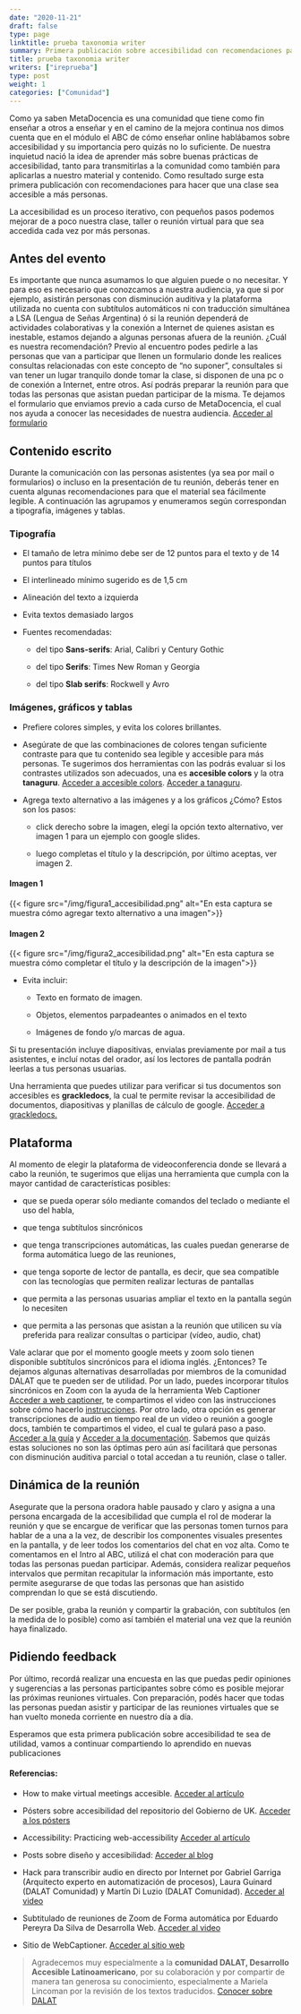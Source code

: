 ```yaml
---
date: "2020-11-21"
draft: false
type: page
linktitle: prueba taxonomia writer
summary: Primera publicación sobre accesibilidad con recomendaciones para hacer que una clase sea accesible a más personas.
title: prueba taxonomia writer
writers: ["ireprueba"]
type: post
weight: 1
categories: ["Comunidad"]
---
```


Como ya saben MetaDocencia es una comunidad que tiene como fin enseñar a otros a enseñar y en el camino de la mejora continua nos dimos cuenta que en el módulo el ABC de cómo enseñar online hablábamos sobre accesibilidad y su importancia pero quizás no lo suficiente. De nuestra inquietud nació la idea de aprender más sobre buenas prácticas de accesibilidad, tanto para transmitirlas a la comunidad como también para aplicarlas a nuestro material y contenido. Como resultado surge esta primera publicación con recomendaciones para hacer que una clase sea accesible a más personas.

La accesibilidad es un proceso iterativo, con pequeños pasos podemos mejorar de a poco nuestra clase, taller o reunión virtual para que sea accedida cada vez por más personas.


## Antes del evento

Es importante que nunca asumamos lo que alguien puede o no necesitar. Y para eso es necesario que conozcamos a nuestra audiencia, ya que si por ejemplo, asistirán personas con disminución auditiva y la plataforma utilizada no cuenta con subtítulos automáticos ni con traducción simultánea a LSA (Lengua de Señas Argentina) ó si la reunión dependerá de actividades colaborativas y la conexión a Internet de quienes asistan es inestable, estamos dejando a algunas personas afuera de la reunión. ¿Cuál es nuestra recomendación? Previo al encuentro podes pedirle a las personas que van a participar que llenen un formulario donde les realices consultas relacionadas con este concepto de “no suponer”, consultales si van  tener un lugar tranquilo donde tomar la clase, si disponen de una pc o de conexión a Internet,  entre otros. Así podrás preparar la reunión para que todas las personas que asistan puedan participar de la misma. Te dejamos el formulario que enviamos previo a cada curso de MetaDocencia, el cual nos ayuda a conocer las necesidades de nuestra audiencia. [Acceder al formulario](https://docs.google.com/forms/d/1vG8lXYFMUXqY2FTWzpElXp3DcFU49f_aCi0lYjIibjs/edit)


## Contenido escrito 

Durante la comunicación con las personas asistentes (ya sea por mail o formularios) o incluso en la presentación de tu reunión, deberás tener en cuenta algunas recomendaciones para que el material sea fácilmente legible. A continuación las agrupamos y enumeramos según correspondan a tipografía, imágenes y tablas.

### Tipografía

-  El tamaño de letra mínimo debe ser de 12 puntos para el texto y de 14 puntos para títulos

- El interlineado mínimo sugerido es de 1,5 cm
    
- Alineación del texto a izquierda
    
- Evita textos demasiado largos

- Fuentes recomendadas:
    
    - del tipo **Sans-serifs**: Arial, Calibri y Century Gothic
    
    - del tipo **Serifs**: Times New Roman y Georgia
    
    - del tipo **Slab serifs**: Rockwell y Avro
    

### Imágenes, gráficos y tablas

-   Prefiere colores simples, y evita los colores brillantes.
    
-   Asegúrate de que las combinaciones de colores tengan suficiente contraste para que tu contenido sea legible y accesible para más personas. Te sugerimos dos herramientas con las podrás evaluar si los contrastes utilizados son adecuados, una es **accesible colors** y la otra **tanaguru**. [Acceder a accesible colors](https://accessible-colors.com/). [Acceder a tanaguru](https://contrast-finder.tanaguru.com/).
    
-   Agrega texto  alternativo a las imágenes y a los gráficos ¿Cómo? Estos son los pasos:
    

    -   click derecho sobre la imagen, elegí la opción texto alternativo, ver imagen 1 para un ejemplo con google slides.
    
    -   luego completas el título y la descripción, por último aceptas, ver imagen 2.

#### Imagen 1  

{{< figure src="/img/figura1_accesibilidad.png" alt="En esta captura se muestra cómo agregar texto alternativo a una imagen">}}

 
#### Imagen 2

{{< figure src="/img/figura2_accesibilidad.png" alt="En esta captura se muestra cómo completar el título y la descripción de la imagen">}}

-   Evita incluir: 
    
    -   Texto en formato de imagen.
    
    -   Objetos, elementos parpadeantes o animados en el texto 
    
    -   Imágenes de fondo y/o marcas de agua.
    

Si tu presentación incluye diapositivas, envialas previamente por mail a tus asistentes, e  incluí notas del orador, así los lectores de pantalla podrán leerlas a tus personas usuarias.

Una herramienta que puedes utilizar para verificar si tus documentos son accesibles es **grackledocs**, la cual te permite revisar la accesibilidad de documentos, diapositivas y planillas de cálculo de google. [Acceder a grackledocs.](https://www.grackledocs.com/)


## Plataforma

Al momento de elegir la plataforma de videoconferencia donde se llevará a cabo la reunión, te sugerimos que elijas una herramienta que cumpla con la mayor cantidad de  características posibles:

-   que se pueda operar sólo mediante comandos del teclado o mediante el uso del habla, 
    
-   que tenga subtítulos sincrónicos
    
-   que tenga transcripciones automáticas, las cuales puedan generarse de forma automática luego de las reuniones,
    
-   que tenga soporte de lector de pantalla, es decir, que sea compatible con las tecnologías que permiten realizar lecturas de pantallas
    
-   que permita a las personas usuarias ampliar el texto en la pantalla según lo necesiten
    
-   que permita a las personas que asistan a la reunión que utilicen su vía preferida para realizar consultas o participar (vídeo, audio, chat) 
    

Vale aclarar que por el momento google meets y zoom solo tienen disponible subtítulos sincrónicos para el idioma inglés. ¿Entonces? Te dejamos algunas alternativas desarrolladas por miembros de la comunidad DALAT que te pueden ser de utilidad. Por un lado, puedes incorporar títulos sincrónicos en Zoom con la ayuda de la herramienta Web Captioner [Acceder a web captioner](https://webcaptioner.com/), te compartimos el video con las instrucciones sobre cómo hacerlo [instrucciones](https://www.youtube.com/watch?v=07UlEbT_3Wk&feature=youtu.be). Por otro lado, otra opción es generar transcripciones de audio en tiempo real de un video o reunión a google docs, también te compartimos el video, el cual te guIará paso a paso. [Acceder a la guía](https://www.youtube.com/watch?v=xKpipTSGv3c) y  [Acceder a la documentación](https://drive.google.com/file/d/1IqBktgBTqgp6dos9N9DHr-qBfHH1zSnl/view). Sabemos que quizás estas soluciones no son las óptimas pero aún así facilitará que personas con disminución auditiva parcial o total accedan a tu reunión, clase o taller. 

## Dinámica de la reunión

Asegurate que la persona oradora hable pausado y claro y asigna a una persona encargada de la accesibilidad que cumpla el rol de moderar la reunión y que se encargue de verificar que las personas tomen turnos para hablar de a una a la vez, de describir los componentes visuales presentes en la pantalla, y de  leer todos los comentarios del chat en voz alta. Como te comentamos en el Intro al ABC,  utilizá el chat con moderación para que todas las personas puedan participar. Además, considera realizar pequeños intervalos que permitan recapitular la información más importante, esto permite asegurarse de que todas las personas que han asistido comprendan lo que se está discutiendo.

De ser posible, graba la reunión y compartir la grabación, con subtítulos (en la medida de lo posible) como así también el material una vez que la reunión haya finalizado.

  
## Pidiendo feedback

Por último, recordá realizar una encuesta en las que puedas pedir opiniones y sugerencias a las personas participantes sobre cómo es posible mejorar las próximas reuniones virtuales. Con preparación, podés hacer que todas las personas puedan asistir y participar de las reuniones virtuales que se han vuelto moneda corriente en nuestro día a día.

Esperamos que esta primera publicación sobre accesibilidad te sea de utilidad, vamos a continuar compartiendo lo aprendido en nuevas publicaciones


#### Referencias: 

- How to make virtual meetings accesible. [Acceder al artículo](https://www.essentialaccessibility.com/blog/how-to-make-virtual-meetings-accessible)


- Pósters sobre accesibilidad del repositorio del Gobierno de UK. [Acceder a los pósters](https://github.com/UKHomeOffice/posters/tree/master/accessibility/dos-donts/posters_es)
  

- Accessibility: Practicing web-accessibility [Acceder al artículo](https://uxplanet.org/accessibility-easy-steps-to-practice-web-accessibility-ef64a9687838)

  
- Posts sobre diseño y accesibilidad: [Acceder al blog](https://pipimarquez.medium.com/)

 
- Hack para transcribir audio en directo por Internet por Gabriel Garriga (Arquitecto experto en automatización de procesos), Laura Guinard (DALAT Comunidad) y Martín Di Luzio (DALAT Comunidad). [Acceder al video](https://www.youtube.com/watch?v=xKpipTSGv3c) 


- Subtitulado de reuniones de Zoom de Forma automática por Eduardo Pereyra Da Silva de Desarrolla Web.
[Acceder al video](https://www.youtube.com/watch?v=07UlEbT_3Wk&feature=youtu.be)

- Sitio de WebCaptioner. [Acceder al sitio web](https://webcaptioner.com/)


  
> Agradecemos muy especialmente a la **comunidad DALAT, Desarrollo Accesible Latinoamericano**, por su colaboración y por compartir de manera tan generosa su conocimiento, especialmente a Mariela Lincoman por la revisión de los textos traducidos. [Conocer sobre DALAT](https://www.instagram.com/dalatcomunidad/)

